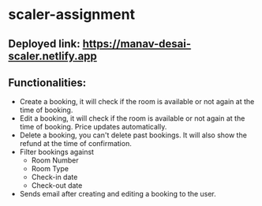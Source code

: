 # scaler-assignment

## Deployed link: https://manav-desai-scaler.netlify.app
## Functionalities:
- Create a booking, it will check if the room is available or not again at the time of booking.
- Edit a booking,  it will check if the room is available or not again at the time of booking. Price updates automatically.
- Delete a booking, you can't delete past bookings. It will also show the refund at the time of confirmation.
- Filter bookings against
    - Room Number
    - Room Type
    - Check-in date
    - Check-out date
- Sends email after creating and editing a booking to the user.
